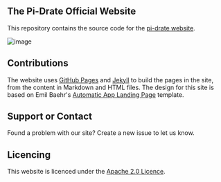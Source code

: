 ## The Pi-Drate Official Website

This repository contains the source code for the [pi-drate website](https://pi-drate.github.io/).

![image](https://user-images.githubusercontent.com/66517600/138744760-f5d68af2-4ebf-4bb3-a650-21792d7578c3.png)

## Contributions

The website uses [GitHub Pages](https://docs.github.com/en/pages) and [Jekyll](https://jekyllrb.com/) to build the pages in the site, from the content in Markdown and HTML files. The design for this site is based on Emil Baehr's [Automatic App Landing Page](https://github.com/emilbaehr/automatic-app-landing-page) template.

## Support or Contact

Found a problem with our site? Create a new issue to let us know.

## Licencing

This website is licenced under the [Apache 2.0 Licence](https://www.apache.org/licenses/LICENSE-2.0).
